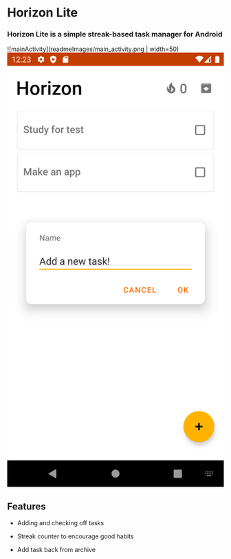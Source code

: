 # Horizon Lite 
### Horizon Lite is a simple streak-based task manager for Android
![mainActivity](readmeImages/main_activity.png | width=50)
![adding](readmeImages/adding.png)

## Features
- Adding and checking off tasks

- Streak counter to encourage good habits

- Add task back from archive
